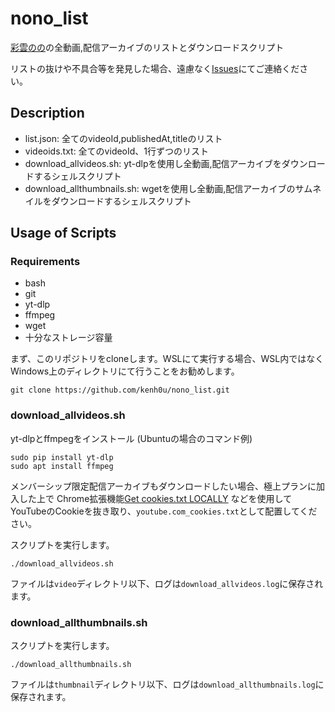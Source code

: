 # nono_list

[彩雲のの](https://www.youtube.com/channel/UCtKH7ZHAJ7TcTjyiLJRHhvg)の全動画,配信アーカイブのリストとダウンロードスクリプト

リストの抜けや不具合等を発見した場合、遠慮なく[Issues](https://github.com/kenh0u/nono_list/issues)にてご連絡ください。

## Description

- list.json: 全てのvideoId,publishedAt,titleのリスト
- videoids.txt: 全てのvideoId、1行ずつのリスト
- download_allvideos.sh: yt-dlpを使用し全動画,配信アーカイブをダウンロードするシェルスクリプト
- download_allthumbnails.sh: wgetを使用し全動画,配信アーカイブのサムネイルをダウンロードするシェルスクリプト

## Usage of Scripts

### Requirements

- bash
- git
- yt-dlp
- ffmpeg
- wget
- 十分なストレージ容量

まず、このリポジトリをcloneします。WSLにて実行する場合、WSL内ではなくWindows上のディレクトリにて行うことをお勧めします。
```
git clone https://github.com/kenh0u/nono_list.git
```

### download_allvideos.sh

yt-dlpとffmpegをインストール (Ubuntuの場合のコマンド例)

```
sudo pip install yt-dlp
sudo apt install ffmpeg
```

メンバーシップ限定配信アーカイブもダウンロードしたい場合、極上プランに加入した上で
Chrome拡張機能[Get cookies.txt LOCALLY](https://chrome.google.com/webstore/detail/get-cookiestxt-locally/cclelndahbckbenkjhflpdbgdldlbecc)
などを使用してYouTubeのCookieを抜き取り、`youtube.com_cookies.txt`として配置してください。

スクリプトを実行します。

```
./download_allvideos.sh
```

ファイルは`video`ディレクトリ以下、ログは`download_allvideos.log`に保存されます。

### download_allthumbnails.sh

スクリプトを実行します。

```
./download_allthumbnails.sh
```

ファイルは`thumbnail`ディレクトリ以下、ログは`download_allthumbnails.log`に保存されます。
